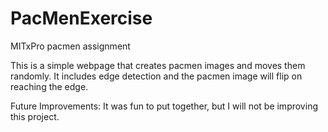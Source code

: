 # PacMenExercise
MITxPro pacmen assignment

This is a simple webpage that creates pacmen images and moves them randomly.  It includes edge detection and the pacmen image will flip on reaching the edge.  

Future Improvements:
It was fun to put together, but I will not be improving this project.
